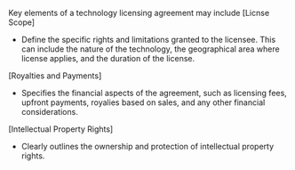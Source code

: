 Key elements of a technology licensing agreement may include
[Licnse Scope]
- Define the specific rights and limitations granted to the licensee. This can include the nature of the technology, the geographical area where license applies, and the duration of the license.

[Royalties and Payments]
- Specifies the financial  aspects of the agreement, such as licensing fees, upfront payments, royalies based on sales, and any other financial considerations.

[Intellectual Property Rights]
- Clearly outlines the ownership and protection of intellectual property rights.
